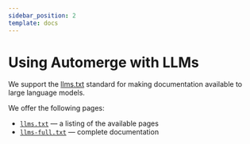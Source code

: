 ```yaml
---
sidebar_position: 2
template: docs
---
```


# Using Automerge with LLMs

We support the [llms.txt](https://llmstxt.org/) standard for making documentation available to large language models.

We offer the following pages:

<!-- needs to be an anchor link, because for markdown links a / is appended at the end -->

- <a href="/llms.txt" target="_blank">`llms.txt`</a> — a listing of the available pages
- <a href="/llms-full.txt" target="_blank">`llms-full.txt`</a> — complete documentation
